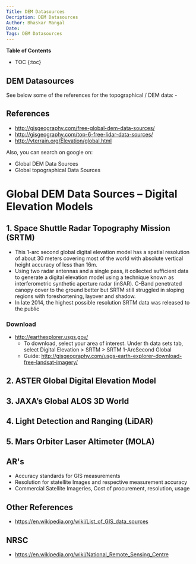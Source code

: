 ```yaml
---
Title: DEM Datasources
Decription: DEM Datasources
Author: Bhaskar Mangal
Date: 
Tags: DEM Datasources
---
```


**Table of Contents**
* TOC
{:toc}


## DEM Datasources
See below some of the references for the topographical / DEM data: -


## References
* http://gisgeography.com/free-global-dem-data-sources/
* http://gisgeography.com/top-6-free-lidar-data-sources/
* http://vterrain.org/Elevation/global.html


Also, you can search on google on:
- Global DEM Data Sources
- Global topographical Data Sources


# Global DEM Data Sources – Digital Elevation Models


## 1. Space Shuttle Radar Topography Mission (SRTM)
- This 1-arc second global digital elevation model has a spatial resolution of about 30 meters covering most of the world with absolute vertical height accuracy of less than 16m.
- Using two radar antennas and a single pass, it collected sufficient data to generate a digital elevation model using a technique known as interferometric synthetic aperture radar (inSAR). C-Band penetrated canopy cover to the ground better but SRTM still struggled in sloping regions with foreshortening, layover and shadow.
- In late 2014, the highest possible resolution SRTM data was released to the public

### Download
* http://earthexplorer.usgs.gov/
  - To download, select your area of interest. Under th data sets tab, select  Digital Elevation > SRTM > SRTM 1-ArcSecond Global
  - Guide: http://gisgeography.com/usgs-earth-explorer-download-free-landsat-imagery/

## 2. ASTER Global Digital Elevation Model


## 3. JAXA’s Global ALOS 3D World

## 4. Light Detection and Ranging (LiDAR)

## 5. Mars Orbiter Laser Altimeter (MOLA)

  
## AR's
* Accuracy standards for GIS measurements
* Resolution for statellite Images and respective measurement accuracy
* Commercial Satellite Imageries, Cost of procurement, resolution, usage

## Other References
* https://en.wikipedia.org/wiki/List_of_GIS_data_sources

## NRSC
* https://en.wikipedia.org/wiki/National_Remote_Sensing_Centre
